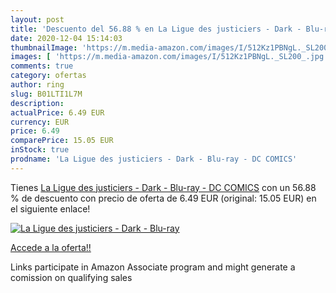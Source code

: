 ```yaml
---
layout: post
title: 'Descuento del 56.88 % en La Ligue des justiciers - Dark - Blu-ray'
date: 2020-12-04 15:14:03
thumbnailImage: 'https://m.media-amazon.com/images/I/512Kz1PBNgL._SL200_.jpg'
images: [ 'https://m.media-amazon.com/images/I/512Kz1PBNgL._SL200_.jpg' ]
comments: true
category: ofertas
author: ring
slug: B01LTI1L7M
description:
actualPrice: 6.49 EUR
currency: EUR
price: 6.49
comparePrice: 15.05 EUR
inStock: true
prodname: 'La Ligue des justiciers - Dark - Blu-ray - DC COMICS'
---
```


Tienes [La Ligue des justiciers - Dark - Blu-ray - DC COMICS](https://www.amazon.fr/dp/B01LTI1L7M/?tag=tolees0d-21) con un 56.88 % de descuento con precio de oferta de 6.49 EUR (original: 15.05 EUR) en el siguiente enlace!

[![La Ligue des justiciers - Dark - Blu-ray](https://m.media-amazon.com/images/I/512Kz1PBNgL._SL200_.jpg)](https://www.amazon.fr/dp/B01LTI1L7M/?tag=tolees0d-21)

[Accede a la oferta!!](https://www.amazon.fr/dp/B01LTI1L7M/?tag=tolees0d-21)

Links participate in Amazon Associate program and might generate a comission on qualifying sales



